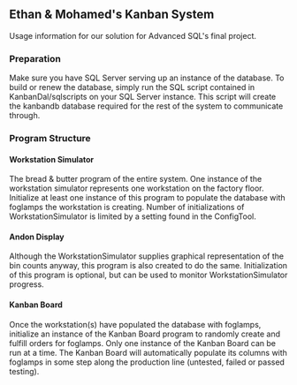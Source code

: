 ## Ethan & Mohamed's Kanban System

Usage information for our solution for Advanced SQL's final project.


### Preparation

Make sure you have SQL Server serving up an instance of the database. To build or
renew the database, simply run the SQL script contained in KanbanDal/sqlscripts on
your SQL Server instance. This script will create the kanbandb database required
for the rest of the system to communicate through.


### Program Structure


#### Workstation Simulator

The bread & butter program of the entire system. One instance of the workstation
simulator represents one workstation on the factory floor. Initialize at least one
instance of this program to populate the database with foglamps the workstation
is creating. Number of initializations of WorkstationSimulator is limited by a 
setting found in the ConfigTool.


#### Andon Display

Although the WorkstationSimulator supplies graphical representation of the bin counts
anyway, this program is also created to do the same. Initialization of this program is
optional, but can be used to monitor WorkstationSimulator progress.


#### Kanban Board

Once the workstation(s) have populated the database with foglamps, initialize an instance
of the Kanban Board program to randomly create and fulfill orders for foglamps. Only one
instance of the Kanban Board can be run at a time. The Kanban Board will automatically
populate its columns with foglamps in some step along the production line (untested, 
failed or passed testing).

